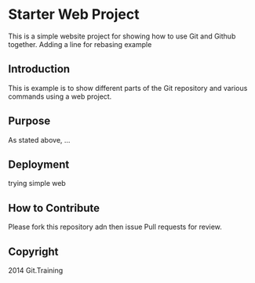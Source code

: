 # Starter Web Project

This is a simple website project for showing how to use Git and Github together.
Adding a line for rebasing example
## Introduction

This is example is to show different parts of the Git repository and various commands using a web project.

## Purpose
As stated above, ...
## Deployment
trying simple web
## How to Contribute

Please fork this repository adn then issue Pull requests for review.

## Copyright
2014 Git.Training